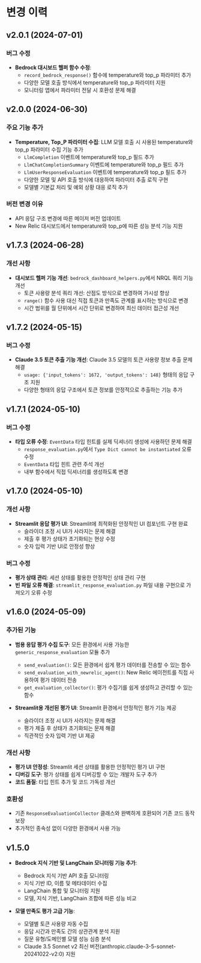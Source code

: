 # 변경 이력

## v2.0.1 (2024-07-01)

### 버그 수정

- **Bedrock 대시보드 헬퍼 함수 수정**: 
  - `record_bedrock_response()` 함수에 temperature와 top_p 파라미터 추가
  - 다양한 모델 호출 방식에서 temperature와 top_p 파라미터 지원
  - 모니터링 앱에서 파라미터 전달 시 호환성 문제 해결

## v2.0.0 (2024-06-30)

### 주요 기능 추가

- **Temperature, Top_P 파라미터 수집**: LLM 모델 호출 시 사용된 temperature와 top_p 파라미터 수집 기능 추가
  - `LlmCompletion` 이벤트에 temperature와 top_p 필드 추가
  - `LlmChatCompletionSummary` 이벤트에 temperature와 top_p 필드 추가
  - `LlmUserResponseEvaluation` 이벤트에 temperature와 top_p 필드 추가
  - 다양한 모델 및 API 호출 방식에 대응하여 파라미터 추출 로직 구현
  - 모델별 기본값 처리 및 예외 상황 대응 로직 추가

### 버전 변경 이유

- API 응답 구조 변경에 따른 메이저 버전 업데이트
- New Relic 대시보드에서 temperature와 top_p에 따른 성능 분석 기능 지원

## v1.7.3 (2024-06-28)

### 개선 사항

- **대시보드 헬퍼 기능 개선**: `bedrock_dashboard_helpers.py`에서 NRQL 쿼리 기능 개선
  - 토큰 사용량 분석 쿼리 개선: 산점도 방식으로 변경하여 가시성 향상
  - `range()` 함수 사용 대신 직접 토큰과 만족도 관계를 표시하는 방식으로 변경
  - 시간 범위를 월 단위에서 시간 단위로 변경하여 최신 데이터 접근성 개선

## v1.7.2 (2024-05-15)

### 버그 수정

- **Claude 3.5 토큰 추출 기능 개선**: Claude 3.5 모델의 토큰 사용량 정보 추출 문제 해결
  - `usage: {'input_tokens': 1672, 'output_tokens': 148}` 형태의 응답 구조 지원
  - 다양한 형태의 응답 구조에서 토큰 정보를 안정적으로 추출하는 기능 추가

## v1.7.1 (2024-05-10)

### 버그 수정

- **타입 오류 수정**: `EventData` 타입 힌트를 실제 딕셔너리 생성에 사용하던 문제 해결
  - `response_evaluation.py`에서 `Type Dict cannot be instantiated` 오류 수정
  - `EventData` 타입 힌트 관련 주석 개선
  - 내부 함수에서 직접 딕셔너리를 생성하도록 변경

## v1.7.0 (2024-05-10)

### 개선 사항

- **Streamlit 응답 평가 UI**: Streamlit에 최적화된 안정적인 UI 컴포넌트 구현 완료
  - 슬라이더 조정 시 UI가 사라지는 문제 해결
  - 제출 후 평가 상태가 초기화되는 현상 수정
  - 숫자 입력 기반 UI로 안정성 향상

### 버그 수정

- **평가 상태 관리**: 세션 상태를 활용한 안정적인 상태 관리 구현
- **빈 파일 오류 해결**: `streamlit_response_evaluation.py` 파일 내용 구현으로 가져오기 오류 수정

## v1.6.0 (2024-05-09)

### 추가된 기능

- **범용 응답 평가 수집 도구**: 모든 환경에서 사용 가능한 `generic_response_evaluation` 모듈 추가
  - `send_evaluation()`: 모든 환경에서 쉽게 평가 데이터를 전송할 수 있는 함수
  - `send_evaluation_with_newrelic_agent()`: New Relic 에이전트를 직접 사용하여 평가 데이터 전송
  - `get_evaluation_collector()`: 평가 수집기를 쉽게 생성하고 관리할 수 있는 함수

- **Streamlit용 개선된 평가 UI**: Streamlit 환경에서 안정적인 평가 기능 제공
  - 슬라이더 조정 시 UI가 사라지는 문제 해결
  - 평가 제출 후 상태가 초기화되는 문제 해결
  - 직관적인 숫자 입력 기반 UI 제공

### 개선 사항

- **평가 UI 안정성**: Streamlit 세션 상태를 활용한 안정적인 평가 UI 구현
- **디버깅 도구**: 평가 상태를 쉽게 디버깅할 수 있는 개발자 도구 추가
- **코드 품질**: 타입 힌트 추가 및 코드 가독성 개선

### 호환성

- 기존 `ResponseEvaluationCollector` 클래스와 완벽하게 호환되어 기존 코드 동작 보장
- 추가적인 종속성 없이 다양한 환경에서 사용 가능

## v1.5.0

- **Bedrock 지식 기반 및 LangChain 모니터링 기능 추가**:
  - Bedrock 지식 기반 API 호출 모니터링
  - 지식 기반 ID, 이름 및 메타데이터 수집
  - LangChain 통합 및 모니터링 지원
  - 모델, 지식 기반, LangChain 조합에 따른 성능 비교

- **모델 만족도 평가 고급 기능**:
  - 모델별 토큰 사용량 자동 수집
  - 응답 시간과 만족도 간의 상관관계 분석 지원
  - 질문 유형/도메인별 모델 성능 심층 분석
  - Claude 3.5 Sonnet v2 최신 버전(anthropic.claude-3-5-sonnet-20241022-v2:0) 지원 